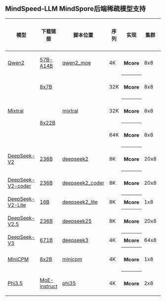 ## MindSpeed-LLM MindSpore后端稀疏模型支持

<table>
  <thead>
    <tr>
      <th>模型</th>
      <th>下载链接</th>
      <th>脚本位置</th>
      <th>序列</th>
      <th>实现</th>
      <th>集群</th>
      <th>是否支持</th>
    </tr>
  </thead>
  <tbody>
    </tr>
       <tr>
       <td rowspan="1"><a href="https://huggingface.co/Qwen">Qwen2</a></td>
      <td><a href="https://huggingface.co/Qwen/Qwen2-57B-A14B/tree/main">57B-A14B</a></td>
      <td><a href="../../../examples/mindspore/">qwen2_moe</a></td>
      <td> 4K</td>
      <th>Mcore</th>
      <td>8x8</td>
      <td>支持中</td>
      <tr>
    </tr>
    <tr>
      <td rowspan="3"><a href="https://huggingface.co/mistralai">Mixtral</a></td>
      <td><a href="https://huggingface.co/mistralai/Mixtral-8x7B-v0.1/tree/main">8x7B</a></td>
      <td rowspan="3"><a href="../../../examples/mindspore/">mixtral</a></td>
      <td> 32K</td>
      <th>Mcore</th>
      <td>8x8</td>
      <td>支持中</td>
    </tr>
    <tr>
      <td rowspan="2"><a href="https://huggingface.co/mistralai/Mixtral-8x22B-v0.1/tree/main">8x22B</a></td>
      <td> 32K</td>
      <th>Mcore</th>
      <td>8x8</td>
      <td>支持中</td>
    </tr>
    <tr>
      <td> 64K</td>
      <th>Mcore</th>
      <td>8x8</td>
      <td>支持中</td>
    </tr>
    <tr>
      <td rowspan="1"><a href="https://huggingface.co/deepseek-ai/DeepSeek-V2">DeepSeek-V2</a></td>
      <td><a href="https://huggingface.co/deepseek-ai/DeepSeek-V2/tree/main">236B</a></td>
      <td><a href="../../../examples/mindspore/">deepseek2</a></td>
      <td> 8K </td>
      <th>Mcore</th>
      <td> 20x8 </td>
      <td>支持中</td>
    </tr>
        <tr>
      <td rowspan="1"><a href="https://huggingface.co/deepseek-ai/DeepSeek-Coder-V2-Base">DeepSeek-V2-coder</a></td>
      <td><a href="https://huggingface.co/deepseek-ai/DeepSeek-Coder-V2-Base/tree/main">236B</a></td>
      <td><a href="../../../examples/mindspore/">deepseek2_coder</a></td>
      <td> 8K </td>
      <th>Mcore</th>
      <td> 20x8 </td>
       <td>支持中</td>
    </tr>
    <tr>
      <td rowspan="1"><a href="https://huggingface.co/deepseek-ai/DeepSeek-V2-Lite">DeepSeek-V2-Lite</a></td>
      <td><a href="https://huggingface.co/deepseek-ai/DeepSeek-V2-Lite/tree/main">16B</a></td>
      <td><a href="../../../examples/mindspore/deepseek2_lite">deepseek2_lite</a></td>
      <td> 8K </td>
      <th>Mcore</th>
      <td> 1x8 </td>
      <td>✅</td>
    </tr>
    <tr>
      <td rowspan="1"><a href="https://huggingface.co/deepseek-ai/DeepSeek-V2.5">DeepSeek-V2.5</a></td>
      <td><a href="https://huggingface.co/deepseek-ai/DeepSeek-V2.5/tree/main">236B</a></td>
      <td><a href="../../../examples/mindspore/">deepseek25</a></td>
      <td> 8K </td>
      <th>Mcore</th>
      <td> 20x8 </td>
      <td>支持中</td>
    </tr>
    <tr>
      <td rowspan="1"><a href="https://huggingface.co/deepseek-ai/DeepSeek-V3">DeepSeek-V3</a></td>
      <td><a href="https://huggingface.co/deepseek-ai/DeepSeek-V3/tree/main">671B</a></td>
      <td><a href="../../../examples/mindspore/deepseek3">deepseek3</a></td>
      <td> 4K </td>
      <th>Mcore</th>
      <td> 64x8 </td>
      <td>✅</td>
    </tr>
    <tr>
      <td rowspan="1"><a href="https://github.com/OpenBMB/MiniCPM">MiniCPM</a></td>
      <td> <a href="https://huggingface.co/openbmb/MiniCPM-MoE-8x2B/tree/main">8x2B</a> </td>
      <td><a href="../../../examples/mindspore/">minicpm</a></td>
      <td> 4K </td>
      <th>Mcore</th>
      <td> 1x8 </td>
      <td>支持中</td>
    </tr>
    <tr>
      <td rowspan="1"><a href="https://huggingface.co/microsoft">Phi3.5</a></td>
      <td> <a href="https://huggingface.co/microsoft/Phi-3.5-MoE-instruct">MoE-instruct</a> </td>
      <td><a href="../../../examples/mindspore/">phi35</a></td>
      <td> 4K </td>
      <th> Mcore </th>
      <td> 2x8 </td>
      <td>支持中</td>
    </tr>
  </tbody>
</table>